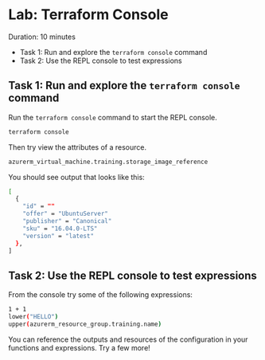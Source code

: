 # Lab: Terraform Console

Duration: 10 minutes

- Task 1: Run and explore the `terraform console` command
- Task 2: Use the REPL console to test expressions

## Task 1: Run and explore the `terraform console` command

Run the `terraform console` command to start the REPL console.

```bash
terraform console
```

Then try view the attributes of a resource.

```bash
azurerm_virtual_machine.training.storage_image_reference
```

You should see output that looks like this:

```bash
[
  {
    "id" = ""
    "offer" = "UbuntuServer"
    "publisher" = "Canonical"
    "sku" = "16.04.0-LTS"
    "version" = "latest"
  },
]
```

## Task 2: Use the REPL console to test expressions

From the console try some of the following expressions:

```bash
1 + 1
lower("HELLO")
upper(azurerm_resource_group.training.name)
```

You can reference the outputs and resources of the configuration in your functions and expressions. Try a few more!
